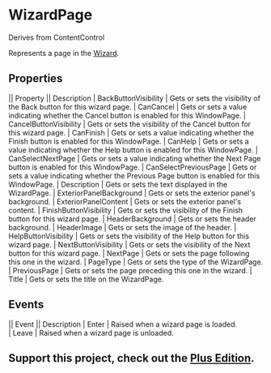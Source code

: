 # WizardPage
Derives from ContentControl

Represents a page in the [Wizard](Wizard).

## Properties
|| Property || Description
| BackButtonVisibility | Gets or sets the visibility of the Back button for this wizard page.
| CanCancel | Gets or sets a value indicating whether the Cancel button is enabled for this WindowPage.
| CancelButtonVisibility | Gets or sets the visibility of the Cancel button for this wizard page.
| CanFinish | Gets or sets a value indicating whether the Finish button is enabled for this WindowPage. 
| CanHelp | Gets or sets a value indicating whether the Help button is enabled for this WindowPage.
| CanSelectNextPage | Gets or sets a value indicating whether the Next Page button is enabled for this WindowPage.
| CanSelectPreviousPage | Gets or sets a value indicating whether the Previous Page button is enabled for this WindowPage.
| Description | Gets or sets the text displayed in the WizardPage.
| ExteriorPanelBackground | Gets or sets the exterior panel's background.
| ExteriorPanelContent | Gets or sets the exterior panel's content.
| FinishButtonVisibility | Gets or sets the visibility of the Finish button for this wizard page.
| HeaderBackground | Gets or sets the header background.
| HeaderImage | Gets or sets the image of the header.
| HelpButtonVisibility | Gets or sets the visibility of the Help button for this wizard page.
| NextButtonVisibility | Gets or sets the visibility of the Next button for this wizard page.
| NextPage | Gets or sets the page following this one in the wizard.
| PageType | Gets or sets the type of the WizardPage.
| PreviousPage | Gets or sets the page preceding this one in the wizard.
| Title | Gets or sets the title on the WizardPage.

## Events
|| Event || Description
| Enter | Raised when a wizard page is loaded.  
| Leave | Raised when a wizard page is unloaded.  

**Support this project, check out the [Plus Edition](http://wpftoolkit.com).**
---